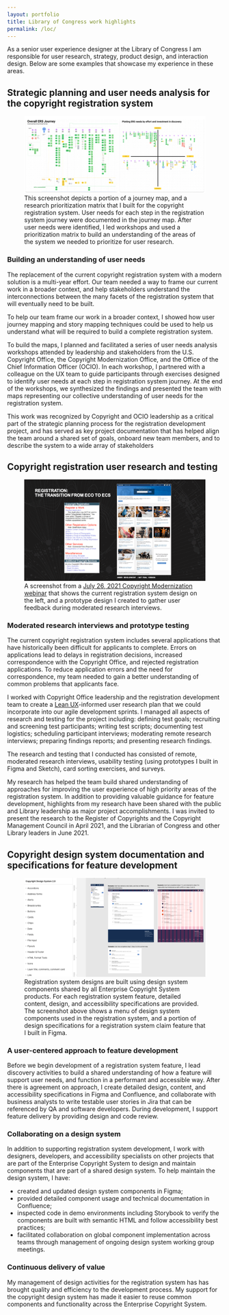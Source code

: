 ```yaml
---
layout: portfolio
title: Library of Congress work highlights
permalink: /loc/
---
```


As a senior user experience designer at the Library of Congress I am responsible for user research, strategy, product design, and interaction design. Below are some examples that showcase my experience in these areas.

## Strategic planning and user needs analysis for the copyright registration system

<figure class="thumbnail-full">
<img src="/assets/images/loc-registration-system-map.png" alt="a screenshot from a journey mapping and research prioritization exercise">
<figcaption>
This screenshot depicts a portion of a journey map, and a research prioritization matrix that I built for the copyright registration system. User needs for each step in the registration system journey were documented in the journey map. After user needs were identified, I led workshops and used a prioritization matrix to build an understanding of the areas of the system we needed to prioritize for user research. 
</figcaption>
</figure>

### Building an understanding of user needs

The replacement of the current copyright registration system with a modern solution is a multi-year effort. Our team needed a way to frame our current work in a broader context, and help stakeholders understand the interconnections between the many facets of the registration system that will eventually need to be built.

To help our team frame our work in a broader context, I showed how user journey mapping and story mapping techniques could be used to help us understand what will be required to build a complete registration system.

To build the maps, I planned and facilitated a series of user needs analysis workshops attended by 
leadership and stakeholders from the U.S. Copyright Office, the Copyright Modernization Office, and the Office of the Chief Information Officer (OCIO). In each workshop, I partnered with a colleague on the UX team to guide participants through exercises designed to identify user needs at each step in registration system journey. At the end of the workshops, we synthesized the findings and presented the team with maps representing our collective understanding of user needs for the registration system.

This work was recognized by Copyright and OCIO leadership as a critical part of the strategic planning process for the registration development project, and has served as key project documentation that has helped align the team around a shared set of goals, onboard new team members, and to describe the system to a wide array of stakeholders


## Copyright registration user research and testing


<figure class="thumbnail-full">
<img src="/assets/images/loc-eco-to-ecs.png" alt="a screenshot showing the current registration system design and new prototype design for the system">
<figcaption>
A screenshot from a <a href="https://www.copyright.gov/copyright-modernization/webinar/slides/july-2021.pdf">July 26, 2021 Copyright Modernization webinar</a> that shows the current registration system design on the left, and a prototype design I created to gather user feedback during moderated research interviews. 
</figcaption>
</figure>

### Moderated research interviews and prototype testing

The current copyright registration system includes several applications that have historically been difficult for applicants to complete. Errors on applications lead to delays in registration decisions, increased correspondence with the Copyright Office, and rejected registration applications. To reduce application errors and the need for correspondence, my team needed to gain a better understanding of common problems that applicants face.

I worked with Copyright Office leadership and the registration development team to create a <a href="https://www.oreilly.com/library/view/lean-ux/9781449366834/">Lean UX</a>-informed user research plan that we could incorporate into our agile development sprints. I managed all aspects of research and testing for the project including: defining test goals; recruiting and screening test participants; writing test scripts; documenting test logistics; scheduling participant interviews; moderating remote research interviews; preparing findings reports; and presenting research findings.

The research and testing that I conducted has consisted of remote, moderated research interviews, usability testing (using prototypes I built in Figma and Sketch), card sorting exercises, and surveys.

My research has helped the team build shared understanding of approaches for improving the user experience of high priority areas of the registration system. In addition to providing valuable guidance for feature development, highlights from my research have been shared with the public and Library leadership as major project accomplishments. I was invited to present the research to the Register of Copyrights and the Copyright Management Council in April 2021, and the Librarian of Congress and other Library leaders in June 2021. 

## Copyright design system documentation and specifications for feature development

<figure class="thumbnail-full">
<img src="/assets/images/loc-design-system.png" alt="A screenshot a design specifications page created in Figma that describes a screen layout for the Copyright Registration System">
<figcaption>
Registration system designs are built using design system components shared by all Enterprise Copyright System products. For each registration system feature, detailed content, design, and accessibility specifications are provided. The screenshot above shows a menu of design system components used in the registration system, and a portion of design specifications for a registration system claim feature that I built in Figma.
</figcaption>
</figure>

### A user-centered approach to feature development

Before we begin development of a registration system feature, I lead discovery activities to build a shared understanding of how a feature will support user needs, and function in a performant and accessible way. After there is agreement on approach, I create detailed design, content, and accessibility specifications in Figma and Confluence, and collaborate with business analysts to write testable user stories in Jira that can be referenced by QA and software developers. During development, I support feature delivery by providing design and code review. 

### Collaborating on a design system

In addition to supporting registration system development, I work with designers, developers, and accessibility specialists on other projects that are part of the Enterprise Copyright System to design and maintain components that are part of a shared design system. To help maintain the design system, I have: 
* created and updated design system components in Figma; 
* provided detailed component usage and technical documentation in Confluence;
* inspected code in demo environments including Storybook to verify the components are built with semantic HTML and follow accessibility best practices;
* facilitated collaboration on global component implementation across teams through management of ongoing design system working group meetings.

### Continuous delivery of value

My management of design activities for the registration system has has brought quality and efficiency to the development process. My support for the copyright design system has made it easier to reuse common components and functionality across the Enterprise Copyright System.

